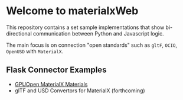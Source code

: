 # Welcome to materialxWeb

This repository contains a set sample implementations that show bi-directional communication between Python and Javascript logic.

The main focus is on connection "open standards" such as `gltF`, `OCIO`, `OpenUSD` with `MaterialX`.

## Flask Connector Examples

- [GPUOpen MaterialX Materials](/flask/gpuopen)
- glTF and USD Convertors for MaterialX (forthcoming)




